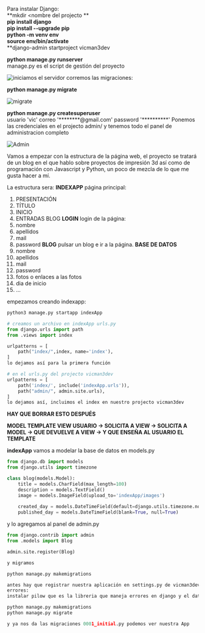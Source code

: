 Para instalar Django:  
**mkdir <nombre del projecto **  
**pip install django**  
**pip install --upgrade pip**  
**python -m venv env**  
**source env/bin/activate**  
**django-admin startproject vicman3dev

**python manage.py runserver**  
manage.py es el script de gestión del proyecto

<image src="/home/vic/vicman3dev/imagenes/iniciar el servidor.png" alt="iniciamos el servidor">
corremos las migraciones:  

**python manage.py migrate**  

<image src="/home/vic/vicman3dev/imagenes/migrate.png" alt="migrate">  

**python manage.py createsuperuser**  
usuario 'vic'
correo '********@gmail.com'
password '**********'
Ponemos las credenciales en el projecto admin/ y tenemos todo el panel de administracion completo    

<image src="/home/vic/vicman3dev/imagenes/admin.png" alt="Admin">  

Vamos a empezar con la estructura de la página web, el proyecto se tratará de un blog en el que hablo sobre proyectos de impresión 3d así como de programación con Javascript y Python, un poco de mezcla de lo que me gusta hacer a mí.

La estructura sera:
**INDEXAPP** página principal:
1. PRESENTACIÓN
2. TÍTULO
3. INICIO
4. ENTRADAS BLOG
**LOGIN** login de la página:
1. nombre
2. apellidos
3. mail
4. password 
**BLOG** pulsar un blog e ir a la página.
**BASE DE DATOS**
1. nombre
2. apellidos
3. mail
4. password
5. fotos o enlaces a las fotos
6. dia de inicio
7. ...

empezamos creando indexapp:
```python
python3 manage.py startapp indexApp

# creamos un archivo en indexApp urls.py
from django.urls import path
from .views import index

urlpatterns = [
    path("index/",index, name='index'),
]
lo dejamos así para la primera función

# en el urls.py del projecto vicman3dev 
urlpatterns = [
    path('index/', include('indexApp.urls')),
    path("admin/", admin.site.urls),
]
lo dejamos así, incluimos el index en nuestro projecto vicman3dev

```
**HAY QUE BORRAR ESTO DESPUÉS**

**MODEL  TEMPLATE  VIEW
USUARIO -> SOLICITA A VIEW -> SOLICITA A MODEL -> QUE DEVUELVE A VIEW -> Y QUE ENSEÑA AL USUARIO EL TEMPLATE**

**indexApp** 
vamos a modelar la base de datos en models.py

```python
from django.db import models
from django.utils import timezone

class blog(models.Model):
    title = models.CharField(max_length=100)
    description = models.TextField()
    image = models.ImageField(upload_to='indexApp/images')
    
    created_day = models.DateTimeField(default=django.utils.timezone.now)
    published_day = models.DateTimeField(blank=True, null=True)

```
 y lo agregamos al panel de admin.py

```python 
from django.contrib import admin
from .models import Blog

admin.site.register(Blog)

y migramos

python manage.py makemigrations

antes hay que registrar nuestra aplicación en settings.py de vicman3dev en INSTALLED APPS
errores:
instalar pilow que es la libreria que maneja errores en django y el datetime es asi from django.utils import timezone

python manage.py makemigrations
python manage.py migrate 

y ya nos da las migraciones 0001_initial.py podemos ver nuestra App
```


